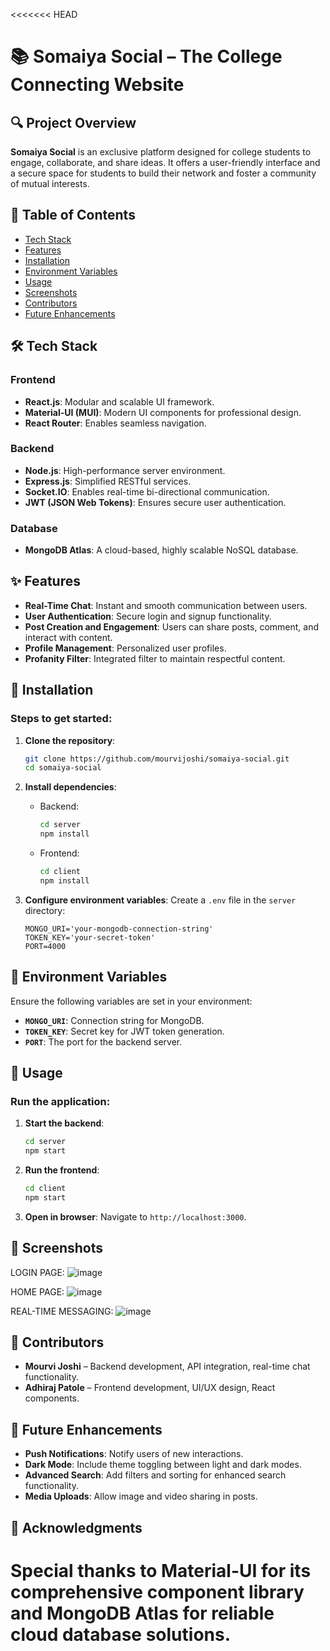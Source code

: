 <<<<<<< HEAD

# 📚 Somaiya Social – The College Connecting Website

## 🔍 Project Overview
**Somaiya Social** is an exclusive platform designed for college students to engage, collaborate, and share ideas. It offers a user-friendly interface and a secure space for students to build their network and foster a community of mutual interests.

## 📖 Table of Contents
- [Tech Stack](#tech-stack)
- [Features](#features)
- [Installation](#installation)
- [Environment Variables](#environment-variables)
- [Usage](#usage)
- [Screenshots](#screenshots)
- [Contributors](#contributors)
- [Future Enhancements](#future-enhancements)

## 🛠️ Tech Stack
### Frontend
- **React.js**: Modular and scalable UI framework.
- **Material-UI (MUI)**: Modern UI components for professional design.
- **React Router**: Enables seamless navigation.

### Backend
- **Node.js**: High-performance server environment.
- **Express.js**: Simplified RESTful services.
- **Socket.IO**: Enables real-time bi-directional communication.
- **JWT (JSON Web Tokens)**: Ensures secure user authentication.

### Database
- **MongoDB Atlas**: A cloud-based, highly scalable NoSQL database.

## ✨ Features
- **Real-Time Chat**: Instant and smooth communication between users.
- **User Authentication**: Secure login and signup functionality.
- **Post Creation and Engagement**: Users can share posts, comment, and interact with content.
- **Profile Management**: Personalized user profiles.
- **Profanity Filter**: Integrated filter to maintain respectful content.

## 🚀 Installation
### Steps to get started:
1. **Clone the repository**:
   ```bash
   git clone https://github.com/mourvijoshi/somaiya-social.git
   cd somaiya-social
   ```

2. **Install dependencies**:
   - Backend:
     ```bash
     cd server
     npm install
     ```
   - Frontend:
     ```bash
     cd client
     npm install
     ```

3. **Configure environment variables**:
   Create a `.env` file in the `server` directory:
   ```plaintext
   MONGO_URI='your-mongodb-connection-string'
   TOKEN_KEY='your-secret-token'
   PORT=4000
   ```

## 🔧 Environment Variables
Ensure the following variables are set in your environment:
- **`MONGO_URI`**: Connection string for MongoDB.
- **`TOKEN_KEY`**: Secret key for JWT token generation.
- **`PORT`**: The port for the backend server.

## 🎯 Usage
### Run the application:
1. **Start the backend**:
   ```bash
   cd server
   npm start
   ```

2. **Run the frontend**:
   ```bash
   cd client
   npm start
   ```

3. **Open in browser**:
   Navigate to `http://localhost:3000`.

## 📸 Screenshots
LOGIN PAGE:
![image](https://github.com/user-attachments/assets/75dd644f-8955-415c-83d6-2180d548dfd3)

HOME PAGE:
![image](https://github.com/user-attachments/assets/8816686f-394c-4bef-9a18-bbeef59ab860)

REAL-TIME MESSAGING:
![image](https://github.com/user-attachments/assets/de90d6d7-cc3b-40a6-b336-0feee0f7275b)


## 🤝 Contributors
- **Mourvi Joshi** – Backend development, API integration, real-time chat functionality.
- **Adhiraj Patole** – Frontend development, UI/UX design, React components.

## 🚀 Future Enhancements
- **Push Notifications**: Notify users of new interactions.
- **Dark Mode**: Include theme toggling between light and dark modes.
- **Advanced Search**: Add filters and sorting for enhanced search functionality.
- **Media Uploads**: Allow image and video sharing in posts.

## 🙏 Acknowledgments
Special thanks to **Material-UI** for its comprehensive component library and **MongoDB Atlas** for reliable cloud database solutions.
=======

